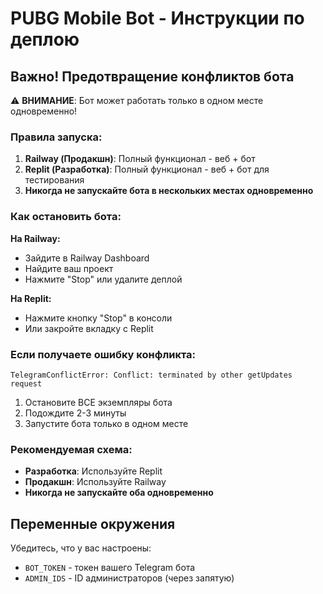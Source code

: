 
# PUBG Mobile Bot - Инструкции по деплою

## Важно! Предотвращение конфликтов бота

⚠️ **ВНИМАНИЕ**: Бот может работать только в одном месте одновременно!

### Правила запуска:

1. **Railway (Продакшн)**: Полный функционал - веб + бот
2. **Replit (Разработка)**: Полный функционал - веб + бот для тестирования
3. **Никогда не запускайте бота в нескольких местах одновременно**

### Как остановить бота:

**На Railway:**
- Зайдите в Railway Dashboard
- Найдите ваш проект
- Нажмите "Stop" или удалите деплой

**На Replit:**
- Нажмите кнопку "Stop" в консоли
- Или закройте вкладку с Replit

### Если получаете ошибку конфликта:

```
TelegramConflictError: Conflict: terminated by other getUpdates request
```

1. Остановите ВСЕ экземпляры бота
2. Подождите 2-3 минуты
3. Запустите бота только в одном месте

### Рекомендуемая схема:

- **Разработка**: Используйте Replit
- **Продакшн**: Используйте Railway
- **Никогда не запускайте оба одновременно**

## Переменные окружения

Убедитесь, что у вас настроены:
- `BOT_TOKEN` - токен вашего Telegram бота
- `ADMIN_IDS` - ID администраторов (через запятую)
